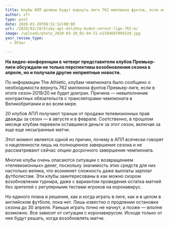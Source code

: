 ```yaml
---
title: Клубы АПЛ должны будут вернуть лиге 762 миллиона фунтов, если не доиграют сезон
author: xfr
type: post
date: 2020-03-20T06:51:52+00:00
url: /2020/03/20/kluby-apl-dolzhny-budut-vernut-lige-762-m/
image: /uploads/photo_2020-03-20_02-04-51-e1584687099228.jpg
yasr_review_type:
  - Other

---
```

**На видео-конференции в четверг представители клубов Премьер-лиги обсуждали не только перспективы возобновления сезона в апреле, но и получали другие неприятные новости.**

По информации The Athletic, клубам чемпионата было сообщено о необходимости вернуть 762 миллиона фунтов Премьер-лиге, если в итоге сезон-2019/20 не будет доигран. Причина &#8212; невыполнение контрактных обязательств с трансляторами чемпионата в Великобритании и во всем мире.

20 клубов АПЛ получают транши от продажи телевизионных прав дважды за сезон &#8212; в августе и в феврале. Соотственно, в прошлом месяце клубам перевели оставшиеся деньги за этот сезон, включая за еще еще несыгранные матчи.

Этот момент является одной из причин, почему в АПЛ всячески говорят о нацеленности лишь на полноценное завершение сезона и не рассматривают сейчас опцию досрочного завершения чемпионата.

Многие клубы очень опасаются ситуации с возвращением «телевизионных» денег, поскольку значимость этих средств для них настолько велика, что возникнет сложность даже выплаты зарплат футболистам. Эти клубы заинтересованы в как можно скором возобновлении турнира, даже с вариантом проведения остатка матчей без зрителей с регулярными тестами игроков на коронавирус.

Но единого плана и решения, как и когда играть в лиге, как и в целом в английском футболе, пока нет. Лишь известно о продлении остановки сезона до 30 апреля. Раньше играть точно не начнут, а позже &#8212; вполне возможно. Все зависит от ситуации с коронавирусом. Исходя только от нее будут решать, когда возобновлять матчи.